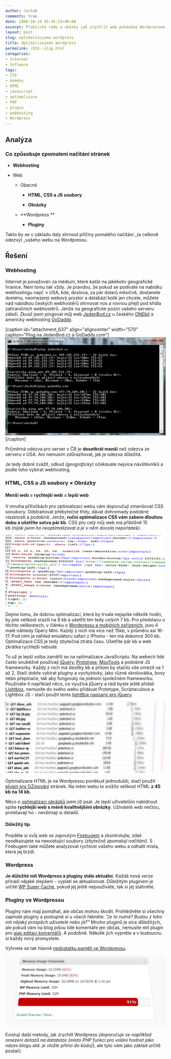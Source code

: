 ```yaml
---
author: JackuB
comments: true
date: 2009-10-19 05:45:33+00:00
excerpt: Praktické rady a ukázky jak zrychlit web poháněný Wordpressem.
layout: post
slug: optimalizujeme-wordpress
title: Optimalizujeme Wordpress
permalink: /633-:slug.html
categories:
- Internet
- Software
tags:
- CSS
- domény
- HTML
- javascript
- optimalizace
- PHP
- plugin
- webhosting
- Wordpress
---
```


## Analýza




### Co způsobuje zpomalení načítání stránek






  * **Webhosting**


  * Web


    * Obecně


      * **HTML, CSS a JS soubory**


      * **Obrázky**





    * **Wordpress **


      * **Pluginy**








Takto by se v základu daly shrnout příčiny pomalého načítání _(a celkově odezvy) _vašeho webu na Wordpressu.


## Řešení




### Webhosting


Internet je považován za médium, které _kašle_ na jakékoliv geografické hranice. Není tomu tak vždy. Je pravdou, že pokud se podíváte na nabídku webhostingu např. v USA, kde, doslova, za pár dolarů měsíčně, dostanete doménu, neomezený webový prostor a databází kolik jen chcete, můžete nad nabídkou českých webhostérů ohrnovat nos a rovnou přejít pod křídla zahraničních webhostérů. Jenže na geografické pozici vašeho serveru záleží. Zkusil jsem pingovat můj web [JedenBod.cz](http://jedenbod.cz) u českého [ONEbit](http://www.onebit.cz/) a americký webhosting [GoDaddy](http://www.godaddy.com/default.aspx).

[caption id="attachment_637" align="aligncenter" width="570" caption="Ping na JedenBod.cz a GoDaddy.com"]![Ping na JedenBod.cz a GoDaddy.com](/uploads/2009/10/ping-570x348.PNG)[/caption]

Průměrná odezva pro server v ČR je **desetkrát menší** než odezva ze serveru v USA. Ani nemusím zdůrazňovat, jak je odezva důležitá.

Je tedy dobré zvážit, odkud _(geograficky)_ očekávate nejvíce návštěvníků a podle toho vybírat webhosting.


### HTML, CSS a JS soubory × Obrázky




#### Menší web = rychlejší web = lepší web


V mnoha přířučkách pro optimalizaci webu vám doporučují zmenšovat CSS sooubory. Odstraňovat přebytečné třídy, dávat dohromady podobné vlastnosti a podobně. Jenže, **ruční optimalizace CSS vám zabere dlouhou dobu a ušetříte sotva pár kb**. CSS pro celý můj web má přibližně 15 kb _(nijak jsem ho neoptimalizoval a je v něm docela nepořádek)_.

![CSS](/uploads/2009/10/css1.jpg)

Dejme tomu, že dobrou optimalizací, která by trvala nejspíše několik hodin, by jste velikost srazili na 8 kb a ušetřili tím tedy _celých_ 7 kb. Pro představu o těchto velikostech, v článku o [Wordpressu a mobilních zařízeních](http://jedenbod.cz/511-jak-pripravit-wordpress-blog-pro-mobilni-zarizeni.html), jsou 4 malé náhledy Opery Mini. Každý z nich má více než 15kb, v průměru asi 16-17. Pod nimi je náhled emulátoru safari z iPhonu - ten má dokonce 300 kb. Optimalizace CSS je tedy zbytečná ztráta času. Ušetříte pár kb a web zkrátka rychlejší nebude.

To už je lepší volba zaměřit se na optimalizace JavaScriptu. Na webech lidé často souběžně používají [jQuery](http://jquery.com/), [Prototype](http://www.prototypejs.org/), [MooTools](http://mootools.net/) a podobné JS frameworky. Každý z nich má desítky kb a přitom by stačilo vše omezit na 1 až 2. Stačí dobře vybírat pluginy a _vychytávky_, jako různé skrolovátka, boxy nebo přepínače, tak aby fungovaly na jednom společném frameworku. Používáte-li například něco, co využívá jQuery a rádi byste ještě přidali [Lightbox](http://www.huddletogether.com/projects/lightbox2/), nemusíte do svého webu přidávat Prototype, Scriptaculous a Lightbox JS - stačí použít tento [lightBox napsaný pro jQuery](http://leandrovieira.com/projects/jquery/lightbox/).

![Download](/uploads/2009/10/net.jpg)

Optimalizace HTML je na Wordpressu poněkud jednodušší, stačí použít [plugin pro GZipování](http://www.ilfilosofo.com/blog/2008/02/22/wordpress-gzip-plugin/) stránek. Na mém webu to snížilo velikost HTML **z 45 kb na 14 kb**.

Něco o [optimalizaci obrázků](http://jedenbod.cz/409-jak-optimalizovat-fotky.html) jsem již psal. Je lepší uživatelům nabídnout spíše **rychlejší web s méně kvalitnějšími obrázky**. Uživatelé web nečtou, prolétavají ho - nevšímají si detailů.


#### Důležitý tip


Projděte si svůj web se zapnutým [Firebugem](http://getfirebug.com/) a zkontrolujte, zdali neodkazujete na neexistující soubory _(zbytečně zpomalují načítání)_. S Firebugem také můžete analyzovat rychlost vašeho webu a odhalit místa, která jej brzdí.


### Wordpress


**Je důležité mít Wordpress a pluginy stále aktuální.** Každá nová verze přináší nějaké zlepšení - vyplatí se aktualizovat. Důležitým pluginem je určitě [WP Super Cache](http://ocaoimh.ie/wp-super-cache/), pokud jej ještě nepoužíváte, tak si jej stáhněte.


### Pluginy ve Wordpressu


Pluginy nám mají pomáhat, ale občas mohou škodit. Prohlédněte si všechny zapnuté pluginy a postupně si u všech řekněte: _"Je to nutné?_ _Budou z toho mít nějaký prospěch uživatelé nebo já?"_ Mnoho pluginů je sice důležitých, ale pokud vám na blog píšou lidé komentáře jen občas, nemusíte mít plugin pro [ajax editaci komentářů](http://wordpress.org/extend/plugins/wp-ajax-edit-comments/). A podobně. Několik jich vypněte a v budoucnu si každý nový promyslete.

Vyhnete se tak hlavně [nedostatku paměti ve Wordpressu](http://jedenbod.cz/311-wordpress-fatal-error-allowed-memory-size-of-33554432-bytes-exhausted.html).

![Wordpress Memory](/uploads/2009/10/wordpress-memory1.jpg)

Existují další metody, jak zrychlit Wordpress _(doporučuje se například omezení dotazů na databáze (místo PHP funkcí pro volání hodnot jako název blogu atd. je vložte přímo do kódu))_, ale tyto vám jako základ určitě postačí.
